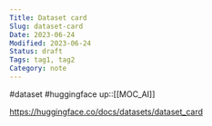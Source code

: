 ```yaml
---
Title: Dataset card
Slug: dataset-card
Date: 2023-06-24
Modified: 2023-06-24
Status: draft
Tags: tag1, tag2
Category: note
---
```



#dataset #huggingface 
up::[[MOC_AI]]

https://huggingface.co/docs/datasets/dataset_card